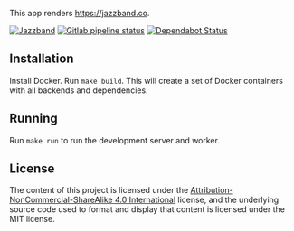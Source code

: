 This app renders https://jazzband.co.

[![Jazzband](https://jazzband.co/static/img/badge.svg)](https://jazzband.co/)
[![Gitlab pipeline status](https://img.shields.io/gitlab/pipeline/jazzband/website.svg?logo=gitlab)](https://gitlab.com/jazzband/website)
[![Dependabot Status](https://api.dependabot.com/badges/status?host=github&repo=jazzband/website)](https://dependabot.com)

## Installation

Install Docker. Run `make build`. This will create a set of Docker
containers with all backends and dependencies.

## Running

Run `make run` to run the development server and worker.

## License

The content of this project is licensed under the
[Attribution-NonCommercial-ShareAlike 4.0 International] license, and
the underlying source code used to format and display that content is licensed
under the MIT license.

[add-to-org]: https://github.com/benbalter/add-to-org
[Attribution-NonCommercial-ShareAlike 4.0 International]: https://creativecommons.org/licenses/by-nc-sa/4.0/

